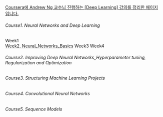 <u>Coursera에 Andrew Ng 교수님 진행하는 [Deep Learning] 강의를 정리한 페이지 입니다.</u>


###### Course1. Neural Networks and Deep Learning
Week1      
<a href="https://rawgit.com/notyetend/DeepLearning_AndrewNg/master/notes/Course1Week2_Neural_Networks_Basics.html" target="_blank">Week2. Neural_Networks_Basics</a>
Week3
Week4

###### Course2. Improving Deep Neural Networks_Hyperparameter tuning, Regularization and Optimization

###### Course3. Structuring Machine Learning Projects

###### Course4. Convolutional Neural Networks

###### Course5. Sequence Models
